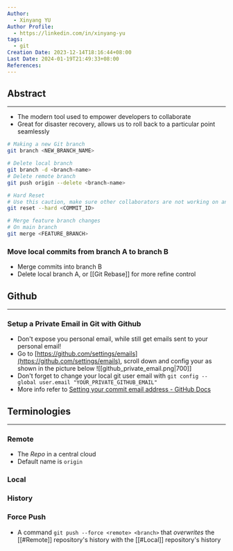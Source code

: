 ```yaml
---
Author:
  - Xinyang YU
Author Profile:
  - https://linkedin.com/in/xinyang-yu
tags:
  - git
Creation Date: 2023-12-14T18:16:44+08:00
Last Date: 2024-01-19T21:49:33+08:00
References: 
---
```

## Abstract
---
- The modern tool used to empower developers to collaborate
- Great for disaster recovery, allows us to roll back to a particular point seamlessly 

```bash title="Command Cheatsheet"
# Making a new Git branch
git branch <NEW_BRANCH_NAME> 

# Delete local branch
git branch -d <branch-name>
# Delete remote branch
git push origin --delete <branch-name>

# Hard Reset
# Use this caution, make sure other collaborators are not working on any commits after the <COMMIT_ID>
git reset --hard <COMMIT_ID>

# Merge feature branch changes
# On main branch
git merge <FEATURE_BRANCH>
```

### Move local commits from branch A to branch B
- Merge commits into branch B
- Delete local branch A, or [[Git Rebase]] for more refine control

## Github
---
### Setup a Private Email in Git with Github
- Don't expose you personal email, while still get emails sent to your personal email!
- Go to [https://github.com/settings/emails](https://github.com/settings/emails), scroll down and config your as shown in the picture below
![[github_private_email.png|700]]
- Don't forget to change your local git user email with `git config --global user.email "YOUR_PRIVATE_GITHUB_EMAIL"`
- More info refer to [Setting your commit email address - GitHub Docs](https://docs.github.com/en/account-and-profile/setting-up-and-managing-your-personal-account-on-github/managing-email-preferences/setting-your-commit-email-address)

## Terminologies
---
### Remote
- The *Repo* in a central cloud
- Default name is `origin`
### Local
### History

### Force Push
- A command `git push --force <remote> <branch>` that *overwrites* the [[#Remote]] repository's history with the [[#Local]] repository's history